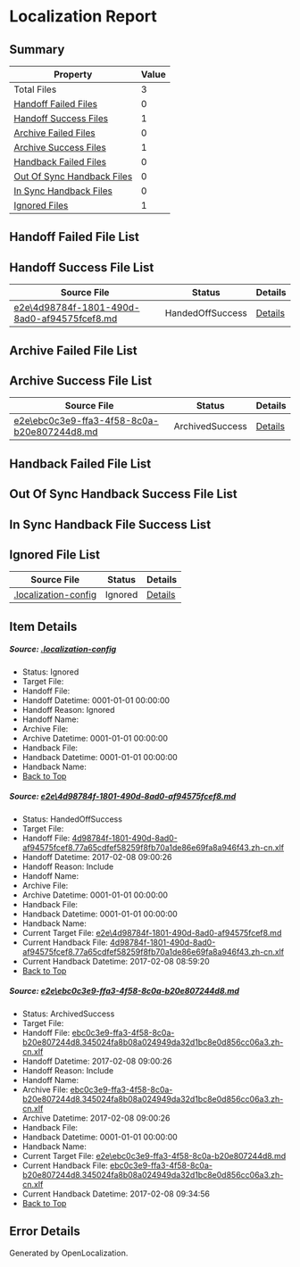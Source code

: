 # <a name='report-top'></a> Localization Report

## Summary
 Property | Value 
 -------- | ----- 
 Total Files | 3
[ Handoff Failed Files ](#handoff-failed-list)| 0
[ Handoff Success Files ](#handoff-success-list)| 1
[ Archive Failed Files ](#archive-failed-list)| 0
[ Archive Success Files ](#archive-success-list)| 1
[ Handback Failed Files ](#handback-failed-list)| 0
[ Out Of Sync Handback Files ](#outofsync-handback-success-list)| 0
[ In Sync Handback Files ](#insync-handback-success-list)| 0
[ Ignored Files ](#ignored-list)| 1

## <a name='handoff-failed-list'></a> Handoff Failed File List

## <a name='handoff-success-list'></a> Handoff Success File List
 Source File | Status | Details 
 ----------- | ------ | ------- 
 [e2e\4d98784f-1801-490d-8ad0-af94575fcef8.md](https://github.com/OpenLocalizationTestOrg/ol-test0/blob/b322bebca08c6f362c3915cbeb8aeced8c3876f8/e2e/4d98784f-1801-490d-8ad0-af94575fcef8.md) | HandedOffSuccess | [Details](#f74be54634ec9ecc5cca49fca451fd57f207167b1)

## <a name='archive-failed-list'></a> Archive Failed File List

## <a name='archive-success-list'></a> Archive Success File List
 Source File | Status | Details 
 ----------- | ------ | ------- 
 [e2e\ebc0c3e9-ffa3-4f58-8c0a-b20e807244d8.md](https://github.com/OpenLocalizationTestOrg/ol-test0/blob/b322bebca08c6f362c3915cbeb8aeced8c3876f8/e2e/ebc0c3e9-ffa3-4f58-8c0a-b20e807244d8.md) | ArchivedSuccess | [Details](#7b72c523725c367b396e666e9bf75db2a3e036792)

## <a name='handback-failed-list'></a> Handback Failed File List

## <a name='outofsync-handback-success-list'></a> Out Of Sync Handback Success File List

## <a name='insync-handback-success-list'></a> In Sync Handback File Success List

## <a name='ignored-list'></a> Ignored File List
 Source File | Status | Details 
 ----------- | ------ | ------- 
 [.localization-config](https://github.com/OpenLocalizationTestOrg/ol-test0/blob/b322bebca08c6f362c3915cbeb8aeced8c3876f8/.localization-config) | Ignored | [Details](#cb0632cf59c1387fc1742bfb9fa3c47f87e2e5c90)

## Item Details
##### <a name='cb0632cf59c1387fc1742bfb9fa3c47f87e2e5c90'></a> Source: [.localization-config](https://github.com/OpenLocalizationTestOrg/ol-test0/blob/b322bebca08c6f362c3915cbeb8aeced8c3876f8/.localization-config)
* Status: Ignored
* Target File: 
* Handoff File: 
* Handoff Datetime: 0001-01-01 00:00:00
* Handoff Reason: Ignored
* Handoff Name: 
* Archive File: 
* Archive Datetime: 0001-01-01 00:00:00
* Handback File: 
* Handback Datetime: 0001-01-01 00:00:00
* Handback Name: 
* [Back to Top](#report-top)

##### <a name='f74be54634ec9ecc5cca49fca451fd57f207167b1'></a> Source: [e2e\4d98784f-1801-490d-8ad0-af94575fcef8.md](https://github.com/OpenLocalizationTestOrg/ol-test0/blob/b322bebca08c6f362c3915cbeb8aeced8c3876f8/e2e/4d98784f-1801-490d-8ad0-af94575fcef8.md)
* Status: HandedOffSuccess
* Target File: 
* Handoff File: [4d98784f-1801-490d-8ad0-af94575fcef8.77a65cdfef58259f8fb70a1de86e69fa8a946f43.zh-cn.xlf](https://github.com/OpenLocalizationTestOrg/ol-test0-handoff/blob/09a740407a6d13c59f18fd41bf67f77cad0f9db4/ol-handoff/OpenLocalizationTestOrg/ol-test0-zhcn/shujia/ht/4d98784f-1801-490d-8ad0-af94575fcef8.77a65cdfef58259f8fb70a1de86e69fa8a946f43.zh-cn.xlf)
* Handoff Datetime: 2017-02-08 09:00:26
* Handoff Reason: Include
* Handoff Name: 
* Archive File: 
* Archive Datetime: 0001-01-01 00:00:00
* Handback File: 
* Handback Datetime: 0001-01-01 00:00:00
* Handback Name: 
* Current Target File: [e2e\4d98784f-1801-490d-8ad0-af94575fcef8.md](https://github.com/OpenLocalizationTestOrg/ol-test0-zhcn/blob/5b20e72c4bca0cebc19320a93bd586943fa2f9e4/e2e/4d98784f-1801-490d-8ad0-af94575fcef8.md)
* Current Handback File: [4d98784f-1801-490d-8ad0-af94575fcef8.77a65cdfef58259f8fb70a1de86e69fa8a946f43.zh-cn.xlf](https://github.com/OpenLocalizationTestOrg/ol-test0-handback/blob/89ea623e5c116e9f185f2610ca7ec47689fea467/ol-handback/OpenLocalizationTestOrg/ol-test0-zhcn/shujia/ht/4d98784f-1801-490d-8ad0-af94575fcef8.77a65cdfef58259f8fb70a1de86e69fa8a946f43.zh-cn.xlf)
* Current Handback Datetime: 2017-02-08 08:59:20
* [Back to Top](#report-top)

##### <a name='7b72c523725c367b396e666e9bf75db2a3e036792'></a> Source: [e2e\ebc0c3e9-ffa3-4f58-8c0a-b20e807244d8.md](https://github.com/OpenLocalizationTestOrg/ol-test0/blob/b322bebca08c6f362c3915cbeb8aeced8c3876f8/e2e/ebc0c3e9-ffa3-4f58-8c0a-b20e807244d8.md)
* Status: ArchivedSuccess
* Target File: 
* Handoff File: [ebc0c3e9-ffa3-4f58-8c0a-b20e807244d8.345024fa8b08a024949da32d1bc8e0d856cc06a3.zh-cn.xlf](https://github.com/OpenLocalizationTestOrg/ol-test0-handoff/blob/09a740407a6d13c59f18fd41bf67f77cad0f9db4/ol-handoff/OpenLocalizationTestOrg/ol-test0-zhcn/shujia/ht/ebc0c3e9-ffa3-4f58-8c0a-b20e807244d8.345024fa8b08a024949da32d1bc8e0d856cc06a3.zh-cn.xlf)
* Handoff Datetime: 2017-02-08 09:00:26
* Handoff Reason: Include
* Handoff Name: 
* Archive File: [ebc0c3e9-ffa3-4f58-8c0a-b20e807244d8.345024fa8b08a024949da32d1bc8e0d856cc06a3.zh-cn.xlf](https://github.com/OpenLocalizationTestOrg/ol-test0-handoff/blob/5d23a9c25e59bced637f23ba47fbf71ddda987d8/ol-archive/OpenLocalizationTestOrg/ol-test0-zhcn/shujia/ht/ebc0c3e9-ffa3-4f58-8c0a-b20e807244d8.345024fa8b08a024949da32d1bc8e0d856cc06a3.zh-cn.xlf)
* Archive Datetime: 2017-02-08 09:00:26
* Handback File: 
* Handback Datetime: 0001-01-01 00:00:00
* Handback Name: 
* Current Target File: [e2e\ebc0c3e9-ffa3-4f58-8c0a-b20e807244d8.md](https://github.com/OpenLocalizationTestOrg/ol-test0-zhcn/blob/2d4780873971d20f4c90931df048622e24f4faef/e2e/ebc0c3e9-ffa3-4f58-8c0a-b20e807244d8.md)
* Current Handback File: [ebc0c3e9-ffa3-4f58-8c0a-b20e807244d8.345024fa8b08a024949da32d1bc8e0d856cc06a3.zh-cn.xlf](https://github.com/OpenLocalizationTestOrg/ol-test0-handback/blob/568aee99093373229ff6224ca4fd74dd703ecebc/ol-handback/OpenLocalizationTestOrg/ol-test0-zhcn/shujia/ht/ebc0c3e9-ffa3-4f58-8c0a-b20e807244d8.345024fa8b08a024949da32d1bc8e0d856cc06a3.zh-cn.xlf)
* Current Handback Datetime: 2017-02-08 09:34:56
* [Back to Top](#report-top)


## Error Details

Generated by OpenLocalization.
